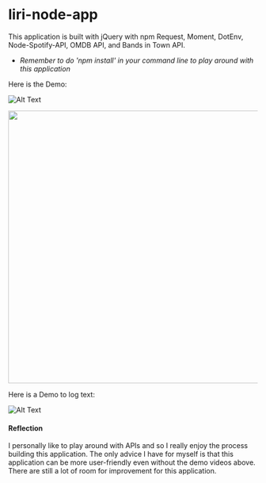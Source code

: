 # liri-node-app

This application is built with jQuery with npm Request, Moment, DotEnv, Node-Spotify-API, OMDB API, and Bands in Town API. 

* _Remember to do 'npm install' in your command line to play around with this application_

Here is the Demo:

![Alt Text](https://github.com/ngl4/liri-node-app/blob/master/liri-node-app.gif)
<div align="center"><img src="https://github.com/ngl4/liri-node-app/blob/master/liri-node-app.gif" width="850" height="550"></div>

Here is a Demo to log text: 

![Alt Text](https://github.com/ngl4/liri-node-app/blob/master/log.gif)

#### Reflection
I personally like to play around with APIs and so I really enjoy the process building this application. The only advice I have for myself is that this application can be more user-friendly even without the demo videos above. There are still a lot of room for improvement for this application.


